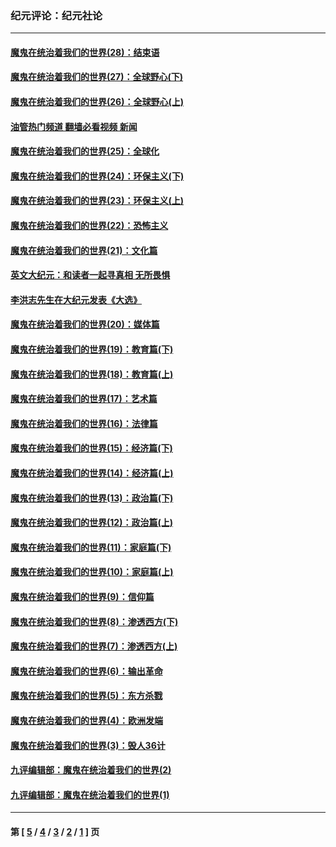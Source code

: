 ### 纪元评论：纪元社论
---
#### [魔鬼在统治着我们的世界(28)：结束语](../../pages/nsc422/n10936246.md?06210330) 
#### [魔鬼在统治着我们的世界(27)：全球野心(下)](../../pages/nsc422/n10928319.md?06210330) 
#### [魔鬼在统治着我们的世界(26)：全球野心(上)](../../pages/nsc422/n10900318.md?06210330) 
#### [油管热门频道 翻墙必看视频 新闻](ok?06210330)
#### [魔鬼在统治着我们的世界(25)：全球化](../../pages/nsc422/n10788205.md?06210330) 
#### [魔鬼在统治着我们的世界(24)：环保主义(下)](../../pages/nsc422/n10695307.md?06210330) 
#### [魔鬼在统治着我们的世界(23)：环保主义(上)](../../pages/nsc422/n10688613.md?06210330) 
#### [魔鬼在统治着我们的世界(22)：恐怖主义](../../pages/nsc422/n10614727.md?06210330) 
#### [魔鬼在统治着我们的世界(21)：文化篇](../../pages/nsc422/n10597706.md?06210330) 
#### [英文大纪元：和读者一起寻真相 无所畏惧](../../pages/nsc422/n12542027.md?06210330) 
#### [李洪志先生在大纪元发表《大选》](../../pages/nsc422/n12534746.md?06210330) 
#### [魔鬼在统治着我们的世界(20)：媒体篇](../../pages/nsc422/n10586579.md?06210330) 
#### [魔鬼在统治着我们的世界(19)：教育篇(下)](../../pages/nsc422/n10564808.md?06210330) 
#### [魔鬼在统治着我们的世界(18)：教育篇(上)](../../pages/nsc422/n10526970.md?06210330) 
#### [魔鬼在统治着我们的世界(17)：艺术篇](../../pages/nsc422/n10499093.md?06210330) 
#### [魔鬼在统治着我们的世界(16)：法律篇](../../pages/nsc422/n10485969.md?06210330) 
#### [魔鬼在统治着我们的世界(15)：经济篇(下)](../../pages/nsc422/n10469975.md?06210330) 
#### [魔鬼在统治着我们的世界(14)：经济篇(上)](../../pages/nsc422/n10457370.md?06210330) 
#### [魔鬼在统治着我们的世界(13)：政治篇(下)](../../pages/nsc422/n10448270.md?06210330) 
#### [魔鬼在统治着我们的世界(12)：政治篇(上)](../../pages/nsc422/n10444576.md?06210330) 
#### [魔鬼在统治着我们的世界(11)：家庭篇(下)](../../pages/nsc422/n10440961.md?06210330) 
#### [魔鬼在统治着我们的世界(10)：家庭篇(上)](../../pages/nsc422/n10435448.md?06210330) 
#### [魔鬼在统治着我们的世界(9)：信仰篇](../../pages/nsc422/n10432159.md?06210330) 
#### [魔鬼在统治着我们的世界(8)：渗透西方(下)](../../pages/nsc422/n10429603.md?06210330) 
#### [魔鬼在统治着我们的世界(7)：渗透西方(上)](../../pages/nsc422/n10426013.md?06210330) 
#### [魔鬼在统治着我们的世界(6)：输出革命](../../pages/nsc422/n10421536.md?06210330) 
#### [魔鬼在统治着我们的世界(5)：东方杀戮](../../pages/nsc422/n10417707.md?06210330) 
#### [魔鬼在统治着我们的世界(4)：欧洲发端](../../pages/nsc422/n10414890.md?06210330) 
#### [魔鬼在统治着我们的世界(3)：毁人36计](../../pages/nsc422/n10411583.md?06210330) 
#### [九评编辑部：魔鬼在统治着我们的世界(2)](../../pages/nsc422/n10410036.md?06210330) 
#### [九评编辑部：魔鬼在统治着我们的世界(1)](../../pages/nsc422/n10406825.md?06210330) 

---
#### 第 [ [5](./5.md?06210330) / [4](./4.md?06210330) / [3](./3.md?06210330) / [2](./2.md?06210330) / [1](./1.md?06210330) ] 页
